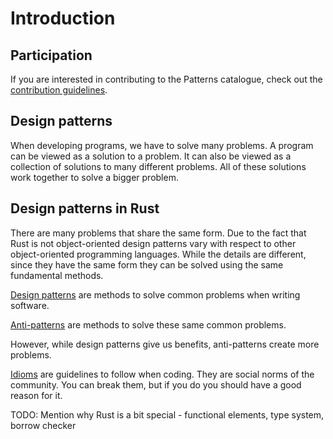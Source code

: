 # Introduction

## Participation

If you are interested in contributing to the Patterns catalogue, check out the
[contribution guidelines](https://github.com/rust-unofficial/patterns/blob/master/CONTRIBUTING.md).

## Design patterns

When developing programs, we have to solve many problems. A program can be viewed as a solution to a problem. It can also be viewed as a collection of solutions to many different problems. All of these solutions work together to solve a bigger problem.

## Design patterns in Rust

There are many problems that share the same form. Due to the fact that Rust is not object-oriented design patterns vary with respect to other object-oriented programming languages. While the details are different, since they have the same form they can be solved using the same fundamental methods.

[Design patterns](./patterns/index.md) are methods to solve common problems when writing software.

[Anti-patterns](./anti_patterns/index.md) are methods to solve these same common problems.

However, while design patterns give us benefits, anti-patterns create more problems.

[Idioms](./idioms/index.md) are guidelines to follow when coding. They are social norms of the community.
You can break them, but if you do you should have a good reason for it.

TODO: Mention why Rust is a bit special - functional elements, type system, borrow checker
